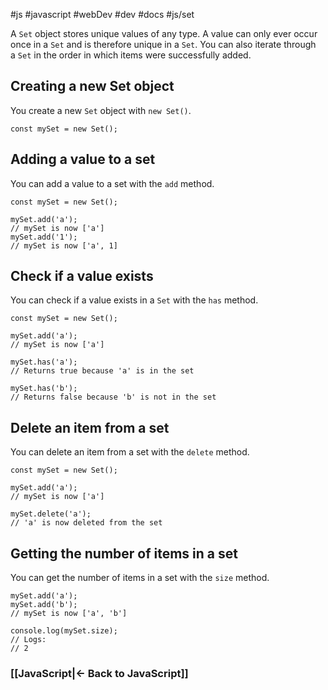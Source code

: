 #js #javascript #webDev #dev #docs #js/set

A `Set` object stores unique values of any type. A value can only ever occur once in a `Set` and is therefore unique in a `Set`. You can also iterate through a `Set` in the order in which items were successfully added.

## Creating a new Set object
You create a new `Set` object with `new Set()`.

```
const mySet = new Set();
```

## Adding a value to a set
You can add a value to a set with the `add` method.

```
const mySet = new Set();

mySet.add('a');
// mySet is now ['a']
mySet.add('1');
// mySet is now ['a', 1]
```

## Check if a value exists

You can check if a value exists in a `Set` with the `has` method.

```
const mySet = new Set();

mySet.add('a');
// mySet is now ['a']

mySet.has('a');
// Returns true because 'a' is in the set

mySet.has('b');
// Returns false because 'b' is not in the set
```

## Delete an item from a set

You can delete an item from a set with the `delete` method.

```
const mySet = new Set();

mySet.add('a');
// mySet is now ['a']

mySet.delete('a');
// 'a' is now deleted from the set
```

## Getting the number of items in a set

You can get the number of items in a set with the `size` method.

```
mySet.add('a');
mySet.add('b');
// mySet is now ['a', 'b']

console.log(mySet.size);
// Logs:
// 2
```



### [[JavaScript|<- Back to JavaScript]]